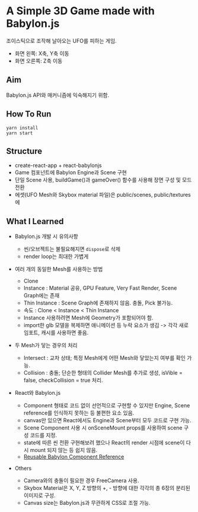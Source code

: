 # A Simple 3D Game made with Babylon.js

조이스틱으로 조작해 날아오는 UFO를 피하는 게임.

- 화면 왼쪽: X축, Y축 이동
- 화면 오른쪽: Z축 이동

## Aim

Babylon.js API와 매커니즘에 익숙해지기 위함.

## How To Run

`yarn install`  
`yarn start`

## Structure

- create-react-app + react-babylonjs
- Game 컴포넌트에 Babylon Engine과 Scene 구현
- 단일 Scene 사용, buildGame()과 gameOver() 함수를 사용해 장면 구성 및 모드 전환
- 에셋(UFO Mesh와 Skybox material 파일)은 public/scenes, public/textures에

## What I Learned

- Babylon.js 개발 시 유의사항

  - 씬/오브젝트는 불필요해지면 `dispose`로 삭제
  - render loop는 최대한 가볍게

- 여러 개의 동일한 Mesh를 사용하는 방법

  - Clone
  - Instance : Material 공유, GPU Feature, Very Fast Render, Scene Graph에는 존재
  - Thin Instance : Scene Graph에 존재하지 않음. 충돌, Pick 불가능.
  - 속도 : Clone < Instance < Thin Instance
  - Instance 사용하려면 Mesh에 Geometry가 포함되어야 함.
  - import한 glb 모델을 복제하면 애니메이션 등 누락 요소가 생김 -> 각각 새로 임포트, 캐시를 사용하면 좋음.

- 두 Mesh가 닿는 경우의 처리

  - Intersect : 교차 상태; 특정 Mesh에게 어떤 Mesh와 닿았는지 여부를 확인 가능.
  - Collision : 충돌; 단순한 형태의 Collider Mesh를 추가로 생성, isVible = false, checkCollision = true 처리.

- React와 Babylon.js

  - Component 형태로 코드 없이 선언적으로 구현할 수 있지만 Engine, Scene reference를 인식하지 못하는 등 불편한 요소 있음.
  - canvas만 있으면 React에서도 Engine과 Scene부터 모두 코드로 구현 가능.
  - Scene Component 사용 시 onSceneMount props를 사용하여 scene 구성 코드를 지정.
  - state에 따른 씬 전환 구현해보려 했으나 React의 render 시점에 scene이 다시 mount 되지 않는 등 쉽지 않음.
  - [Reusable Babylon Component Reference](https://doc.babylonjs.com/extensions/Babylon.js+ExternalLibraries/BabylonJS_and_ReactJS)

- Others
  - Camera와의 충돌이 필요한 경우 FreeCamera 사용.
  - Skybox Material은 X, Y, Z 방향의 +, - 방향에 대한 각각의 총 6장의 분리된 이미지로 구성.
  - Canvas size는 Babylon.js과 무관하게 CSS로 조절 가능.
